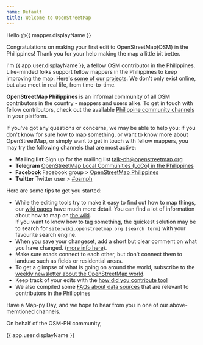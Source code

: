 ```yaml
---
name: Default
title: Welcome to OpenStreetMap
---
```


Hello @{{ mapper.displayName }}

Congratulations on making your first edit to OpenStreetMap(OSM) in the Philippines! Thank you for your help making the map a little bit better.

I'm {{ app.user.displayName }}, a fellow OSM contributor in the Philippines. Like-minded folks support fellow mappers in the Philippines to keep improving the map. Here's [some of our projects](https://openstreetmap.org/wiki/Philippines/Projects). We don't only exist online, but also meet in real life, from time-to-time.

**OpenStreetMap Philippines** is an informal community of all OSM contributors in the country - mappers and users alike. To get in touch with fellow contributors, check out the available [Philippine community channels](https://osm.org/wiki/PH) in your platform.

If you've got any questions or concerns, we may be able to help you: if you don't know for sure how to map something, or want to know more about OpenStreetMap, or simply want to get in touch with fellow mappers, you may try the following channels that are most active:

- **Mailing list** Sign up for the mailing list [talk-ph@openstreetmap.org](https://lists.openstreetmap.org/listinfo/talk-ph)
- **Telegram** [OpenStreetMap Local Communities (LoCo) in the Philippines](https://t.me/OSMph)
- **Facebook** Facebook group > [OpenStreetMap Philippines](https://www.facebook.com/OSMPH)
- **Twitter** Twitter user > [#osmph](https://twitter.com/hashtag/osmph?f=live)

Here are some tips to get you started:

- While the editing tools try to make it easy to find out how to map things, our [wiki pages](https://wiki.openstreetmap.org/wiki/) have much more detail. You can find a lot of information about how to map on [the wiki](https://wiki.openstreetmap.org/wiki/).  
If you want to know how to tag something, the quickest solution may be to search for `site:wiki.openstreetmap.org [search term]` with your favourite search engine.
- When you save your changeset, add a short but clear comment on what you have changed. ([more info here](https://wiki.openstreetmap.org/wiki/Good_changeset_comments)).
- Make sure roads connect to each other, but don't connect them to landuse such as fields or residential areas.
- To get a glimpse of what is going on around the world, subscribe to the [weekly newsletter about the OpenStreetMap world](https://weeklyosm.eu/).
- Keep track of your edits with the [how did you contribute tool](https://hdyc.neis-one.org/)
- We also compiled some [FAQs about data sources](https://hackmd.io/@osmph/BJx5exZWw) that are relevant to contributors in the Philippines

Have a Map-py Day, and we hope to hear from you in one of our above-memtioned channels.

On behalf of the OSM-PH community,

{{ app.user.displayName }}
